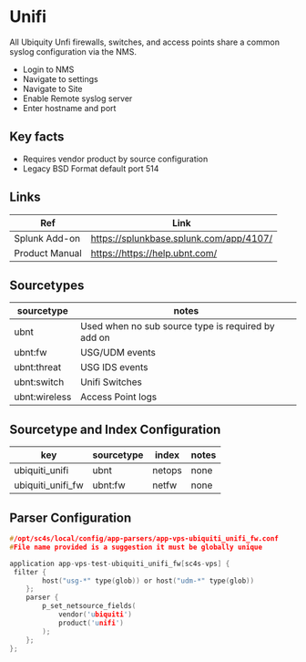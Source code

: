 # Unifi

All Ubiquity Unfi firewalls, switches, and access points share a common syslog configuration via the NMS.

* Login to NMS
* Navigate to settings
* Navigate to Site
* Enable Remote syslog server
* Enter hostname and port

## Key facts

* Requires vendor product by source configuration
* Legacy BSD Format default port 514

## Links

| Ref            | Link                                                                                                    |
|----------------|---------------------------------------------------------------------------------------------------------|
| Splunk Add-on  | <https://splunkbase.splunk.com/app/4107/>                                                                 |
| Product Manual | <https://https://help.ubnt.com/>    |

## Sourcetypes

| sourcetype     | notes                                              |
|----------------|----------------------------------------------------|
| ubnt  | Used when no sub source type is required by add on |
| ubnt:fw  | USG/UDM events                                     |
| ubnt:threat | USG IDS events                                     |
| ubnt:switch  | Unifi Switches                                     |
| ubnt:wireless  | Access Point logs                                  |

## Sourcetype and Index Configuration

| key            | sourcetype     | index          | notes          |
|----------------|----------------|----------------|----------------|
| ubiquiti_unifi      | ubnt     | netops          | none          |
| ubiquiti_unifi_fw      | ubnt:fw       | netfw          | none          |

## Parser Configuration

```c
#/opt/sc4s/local/config/app-parsers/app-vps-ubiquiti_unifi_fw.conf
#File name provided is a suggestion it must be globally unique

application app-vps-test-ubiquiti_unifi_fw[sc4s-vps] {
 filter { 
        host("usg-*" type(glob)) or host("udm-*" type(glob))
    }; 
    parser { 
        p_set_netsource_fields(
            vendor('ubiquiti')
            product('unifi')
        ); 
    };   
};

```
